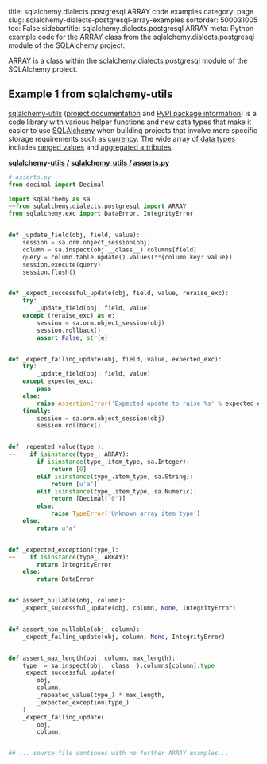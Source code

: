 title: sqlalchemy.dialects.postgresql ARRAY code examples
category: page
slug: sqlalchemy-dialects-postgresql-array-examples
sortorder: 500031005
toc: False
sidebartitle: sqlalchemy.dialects.postgresql ARRAY
meta: Python example code for the ARRAY class from the sqlalchemy.dialects.postgresql module of the SQLAlchemy project.


ARRAY is a class within the sqlalchemy.dialects.postgresql module of the SQLAlchemy project.


## Example 1 from sqlalchemy-utils
[sqlalchemy-utils](https://github.com/kvesteri/sqlalchemy-utils)
([project documentation](https://sqlalchemy-utils.readthedocs.io/en/latest/)
and
[PyPI package information](https://pypi.org/project/SQLAlchemy-Utils/))
is a code library with various helper functions and new data types
that make it easier to use [SQLAlchemy](/sqlalchemy.html) when building
projects that involve more specific storage requirements such as
[currency](https://sqlalchemy-utils.readthedocs.io/en/latest/data_types.html#module-sqlalchemy_utils.types.currency).
The wide array of
[data types](https://sqlalchemy-utils.readthedocs.io/en/latest/data_types.html)
includes [ranged values](https://sqlalchemy-utils.readthedocs.io/en/latest/range_data_types.html)
and [aggregated attributes](https://sqlalchemy-utils.readthedocs.io/en/latest/aggregates.html).

[**sqlalchemy-utils / sqlalchemy_utils / asserts.py**](https://github.com/kvesteri/sqlalchemy-utils/blob/master/sqlalchemy_utils/./asserts.py)

```python
# asserts.py
from decimal import Decimal

import sqlalchemy as sa
~~from sqlalchemy.dialects.postgresql import ARRAY
from sqlalchemy.exc import DataError, IntegrityError


def _update_field(obj, field, value):
    session = sa.orm.object_session(obj)
    column = sa.inspect(obj.__class__).columns[field]
    query = column.table.update().values(**{column.key: value})
    session.execute(query)
    session.flush()


def _expect_successful_update(obj, field, value, reraise_exc):
    try:
        _update_field(obj, field, value)
    except (reraise_exc) as e:
        session = sa.orm.object_session(obj)
        session.rollback()
        assert False, str(e)


def _expect_failing_update(obj, field, value, expected_exc):
    try:
        _update_field(obj, field, value)
    except expected_exc:
        pass
    else:
        raise AssertionError('Expected update to raise %s' % expected_exc)
    finally:
        session = sa.orm.object_session(obj)
        session.rollback()


def _repeated_value(type_):
~~    if isinstance(type_, ARRAY):
        if isinstance(type_.item_type, sa.Integer):
            return [0]
        elif isinstance(type_.item_type, sa.String):
            return [u'a']
        elif isinstance(type_.item_type, sa.Numeric):
            return [Decimal('0')]
        else:
            raise TypeError('Unknown array item type')
    else:
        return u'a'


def _expected_exception(type_):
~~    if isinstance(type_, ARRAY):
        return IntegrityError
    else:
        return DataError


def assert_nullable(obj, column):
    _expect_successful_update(obj, column, None, IntegrityError)


def assert_non_nullable(obj, column):
    _expect_failing_update(obj, column, None, IntegrityError)


def assert_max_length(obj, column, max_length):
    type_ = sa.inspect(obj.__class__).columns[column].type
    _expect_successful_update(
        obj,
        column,
        _repeated_value(type_) * max_length,
        _expected_exception(type_)
    )
    _expect_failing_update(
        obj,
        column,


## ... source file continues with no further ARRAY examples...

```

